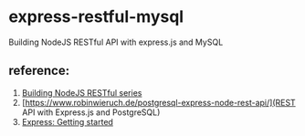 # express-restful-mysql
Building NodeJS RESTful API with express.js and MySQL

## reference:
1. [Building NodeJS RESTful series](https://www.robinwieruch.de/minimal-node-js-babel-setup/)
2. [https://www.robinwieruch.de/postgresql-express-node-rest-api/](REST API with Express.js and PostgreSQL) 
3. [Express: Getting started](https://expressjs.com/en/starter/installing.html)
